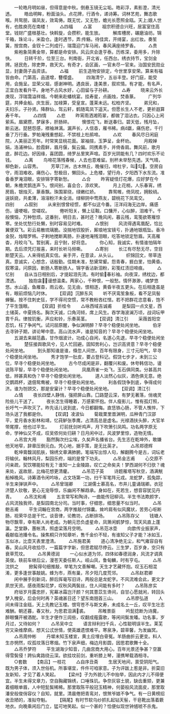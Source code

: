 <!-- { "loadSidebar": true } -->
　　一轮皓月明如昼，但得意是中秋。倒悬玉镜无尘垢。皓彩浮，素影澄，清光透。
　　皓齿明眸，粉面油头。点花牌，行酒令，递诗筹。词林艺苑，舞态歌喉。共鸳朋，谐凤友，效鸾俦。既无忧，又无愁，蟾光长愿照金瓯。天上娥人世有，也胜庾亮在南楼！
　　△四福
　　△富
　　祖宗积德合兴旺，居富室住高堂。钱财广盛根基壮。快斡旋，会攒积，能生放。
　　解库槽房，碾磨油坊。锦千箱，珠论斗，米盈仓。逢时遇节，弄传觞。待佳宾，开绮宴，出红妆。奏笙簧，按宫商，金钗十二列成行，瑞霭迎门车马闹，春风满座绮罗香。
　　△贵
　　紫袍象简黄金带，算都是命安排。风云庆会逢亨泰。历练深，委用多，升除快。
　　日转千阶，位至三台。判南衙，开北省，任西台。绣衣持节，宝剑金牌。拯民危，除吏弊，救天灾。有奇才，会区画，一官未尽一官来。治国安民勋业显，封妻荫子品资该。
　　△福
　　前生造物安排定，今世里享安荣。算来有福皆由命。门第高，品道增，簪缨盛。
　　四海清宁，五谷丰登。好门庭，能受用，会施呈。显荣父祖，感谢神明。遇良辰，逢美景，叙欢情。有才能，有名声，正宜白发看升平。身地不占风水好，心田留与子孙耕。
　　△寿
　　晓来云外长庚现，浮瑞霭溢祥烟。今朝来赴蟠桃宴。挂寿星，点画烛，焚香篆。
　　广列华筵，共捧金船。庆生辰，加禄算，受皇宣。蓬莱未远。松柏齐坚。
　　弟兄和，夫妇乐，子孙贤。降群仙，驾云轩，鹤随鸾凤下遥天。但愿长生人不老，更祈遐算寿千年。
　　△四情
　　△悲
　　昨宵雨洒湘筠翠，都做了泪沾衣。只因心上闲萦系。眉黛攒，梦寐多，肝肠碎。
　　懊恨花飞，断送春归。碧天低，残月坠，断云迷。琵琶怨感，襟袖淋漓。漏声长，人信杳，雁书稀。病蠃，痛伤悲，千行垂了万行垂。罗帕淹残重想起，不禁枝上杜鹃啼。
　　△欢
　　春风尽日闲庭院，人美丽正芳年。时常笑显桃花面。翠袖揎，玉笋呈，金杯劝。
　　月殿婵娟，洛浦神仙，脸霞鲜，眉月偃，鬓云偏。同携素手，并倚香肩。舞风前，歌月底，醉花边。好因缘，喜团圆，绮罗丛里笑声喧。百岁光阴能有几？四时欢乐不论钱。
　　△离
　　鸟啼花落残春候，人去也意难留。别杯未举愁先透。天气晴，柳色新，山容秀。
　　芳草汀洲，古木林丘，晚催归，啼杜宇，叫勾。空房自守，雨泪难收。痛伤心，愁极目，懒回头。上危楼，望行舟，夕阳西下水东流。准备香罗淹泪眼，安排锦字寄新愁。
　　△合
　　昨宵疑怪灯花爆，应好梦在今朝，朱檐灵鹊连声ㄋ。恨间别，喜会合，添欢笑。
　　月上花梢，人乐春宵。绣房扃，银烛灭，篆香飘。珠围翠绕，绿嫩红娇。
　　靠鸳帷，倚凤枕，拥鲛绡。逞妖娆，共柔薄，溶溶粉汗未全消。绿柳阴中莺燕友，碧桃花下凤鸾交。
　　△四别
　　△叙别
　　从来别恨曾经惯，都不似这今番。汪洋闷海无边岸。痛感伤，谩哽咽，空嗟叹。
　　倦听阳关，懒上征鞍。口慵开，心似醉，泪难干。千般懊恼，万种愁烦。这番别，明日去，甚时还？晚风闲，暮云残，鸾笺欲寄雁惊寒。坐处忧愁行处懒，别时容易见时难。
　　△恨别
　　风流得遇鸾凰配，恰比翼便双飞。彩云易散琉璃脆。没揣地钗股折，厮琅地宝镜亏，扑通地银瓶坠。香冷金猊，烛暗罗帏。子剌地搅断离肠，扑速地淹残泪眼，吃答地锁定愁眉。天高雁杳，月皎乌飞。暂别离，且宁耐，好将息。
　　你心知，我诚实，有情谁怕隔年期。去后须凭灯报喜，来时长听马频嘶。
　　△寄别
　　长江有尽愁无尽，空目断楚天云。人来得纸真实信。亲手开，在意读，从头认。
　　织锦回文，带草连真。意诚实，心想念，话殷勤。佳期未准，愁黛常颦。怨青春，捱白里，怕黄昏。叙寒温，问原因，断肠人寄断肠人。锦字香沾新泪粉，彩笺红渍旧啼痕。
　　△忆别
　　自从当日相别后，才提起泪先流。有时偷春衫袖。向夜深，绣枕边，都湮透。
　　独抱衾，谩想温柔。两家心，千种恨，一般愁。情怀渺渺，魂梦悠悠。水山遥，鱼雁杳，雨云收。见无由，恨相逐，黄昏半夜五更头。在后相逢虽是有，眼前烦恼几时休。
　　【双调】沉醉东风
　　听不厌鸾笙象板，看不足凤髻蝉鬟。按不住刺史狂，学不得司空惯，常不教粉吝红悭。若不把群花恣意看，饱不了平生饿眼。
　　【双调】折桂令
　　△咏西域吉诚甫
　　是梨园一点文星，西土储英，中夏扬名。胸次天诚，口角河倾，席上风生。吞学海波澜万顷，战词坛甲胄千兵。律按玑衡，声应和铃，乐奏英茎。
　　【双调】清江引
　　采薇首阳空忍饥，枉了争闲气。试问屈原醒，争似渊明醉？早寻个稳便处闲坐地。
　　伯牙去寻钟子期，讲论琴中意。高山流水声，谁是知音的？早寻个稳便处闲坐地。
　　五湖去来越范蠡，甘作烟波计。功成心自闲，名遂心先退，早寻个稳便处闲坐地。
　　楚狂接舆歌凤兮，见人忙回避。固知势利心，岂识高贤意？早寻个稳便处闲坐地。
　　到头那知谁是谁，倏忽人间世。百年有限身，三寸元阳气，早寻个稳便处闲坐地。
　　秀才饱学一肚皮，要占登科记。假饶七步才，未到三公位，早寻个稳便处闲坐地。
　　古今尽成闲是非，翻覆兴和废。休夸韩信功，谩说陈平智，早寻个稳便处闲坐地。
　　凤凰燕雀一处飞，玉石俱同类。分甚高共低，辨甚真和伪？早寻个稳便处闲坐地。
　　道人淡然心似灰，酒色俱无意。绝交鹦鹉杯，退佃鸳鸯被，早寻个稳便处闲坐地。
　　利各假饶争到底，争得成何济。谁为刎颈交，那是安窠计？早寻个稳便处闲坐地。
　　【双调】清江引
　　△情
　　夜长四壁人静悄，强把屏山靠。囗路楚云深，有梦无著落，俏魂灵险些儿干送了。
　　夜长怎生得睡着，万感萦怀抱。伴人瘦影儿，惟有孤灯照，长吁气一声吹灭了。昨先话儿说到底，今日都翻悔。直恁铁心肠，不管人憔悴，下场头送了我都是你。
　　【双调】凌波仙
　　菊栽栗里晋渊明，瓜种青门汉邵平，爱月香水影林和靖，忆莼鲈张季鹰，占清高总是虚名。光禄酒扶头醉，大官羊带尾撑，他也过平生。
　　灯前抚剑听鸡声，月下吹箫引凤鸣。功名两字原无命，学神仙又不成，叹吴侬何处归耕？日月闲中过，风波梦里惊，造物无情。
　　△吊宫大用
　　豁然胸次扫尘埃，久矣声名播省台。先生志在乾坤外，敢嫌他天地窄，辞章压倒元白。凭心地，据手策，是无比英才。
　　△吊郑德辉
　　乾坤膏馥润肌肤，锦绣文章满肺腑。笔端写出惊人句，解翻腾今是古，词坛老将输伏。翰林风月，梨园乐府，端的是曾下功夫。
　　△吊金志甫
　　心交原不问亲疏，契饮哪能较有无？谁知一上金陵路，叹亡之命矣夫！梦西湖何不归欤？魂来处，返故居，比梅花想更清癯。
　　△吊范子英
　　诗题雁塔写秋空，酒满觥船棹晚风。诗筹酒令闲吟咏，占文场第一功，扫千军笔阵元戎。龙蛇梦，孤兔踪，半生来弹铗声中。
　　△吊曾瑞卿
　　江湖儒士慕高名，市井儿童诵瑞卿。衣冠济楚人钦敬，更心无宠辱惊，乐幽闲不解趋承。身如在，死若生，想音容犹见丹青。
　　△吊沈和甫
　　五言常写和陶诗，一曲能传冠柳词。半生书法欺颜字，占风流独我师，是梨园南北分司。当时事，仔细思，细思量不似当时。
　　△吊鲍吉甫
　　平生词翰在宫商，两字推敲付锦囊。耸吟肩有似风魔状，苦劳心呕断肠，视荣华总是干忙。谈音律，论教坊，占断排场。
　　△吊陈存父
　　钱塘人物尽飘零，幸有斯人尚老成。为朝元恐负虚星命，凤箫闲鹤梦惊，驾天风直上蓬瀛。芝堂静，蕙帐清，照虚梁落月空明。
　　△吊范冰壶
　　向歆传业振家声，羲献临池播令名。操焦桐只许知章听，售千金价不轻，有谁知父子才能？冰如玉，玉似冰，比壶天表里澄清。
　　△吊施君美
　　道心清净绝无尘，和气雍容自有春。吴山风月收拾尽，一篇篇字字新，但思君赋尽停云。三生梦，百岁身，空只有衰草荒坟。
　　△吊黄德润
　　一心似水道为邻，四体如春德润身，风流才调真英俊。轶前车继后尘，漫苍天委任斯人。岐山凤，鲁甸麟，时有亨屯。
　　△吊沈拱之
　　掀髯得句细推敲，举笔为文善解嘲。天生才艺藏怀抱。叹玉石相混淆，更多逢世事敲姚。蜂为市，燕有巢，吊夕阳几度荒邻。
　　△吊赵君卿
　　闲中展手刻新词，醉后挥毫写旧诗，两般总是龙蛇字。不风流难会此，更文才夙世天资。感夜雨梨花梦，叹秋风两鬓丝，住人间能有多时？
　　△吊陈彦实
　　府垣岁月露忠肝，宪幕冰霜岂汗颜？何其薏苡生谗间，自甘心愿就闲，转回头梦入槐安。后会何时再？英魂甚日还？望东南翘首三山。
　　△吊廖弘道
　　人间未得注金瓯，天上先教记玉楼。恨穹苍不与斯文寿，未成名土一丘，叹平生壮志难酬。朝还暮，春又秋，为思君泪满裘。
　　吊睢景臣
　　吟髭捻断为诗魔，醉眼慵开被酒酡。半生才便作三闾些，叹翻成薤露歌，等闲间鬓发皤。功名事，岁月过，又待如何？
　　△吊吴中立
　　语言辩利扫千兵，心性聪明误半生。莱芜穷又染维摩病，想天公忒世情，使英雄遗恨难平。寒泉净，碧草馨，为发幽冥。
　　△吊周仲彬
　　丹墀未知玉楼宣，黄土应埋白骨冤。羊肠曲折云更变。料人生亦惘然，叹孤坟落日寒烟。竹下泉声细，梅边月影圆，因思君歌舞十全。
　　△吊乔梦符
　　平生湖海少知音，几曲宫商大用心。百年光景还争甚？空赢得雪鬓侵！跨仙禽路绕云深。欲挂坟前剑，重听膝上琴，漫携琴载酒相寻。
　　○套数
　　【南吕】一枝花
　　△自序丑斋
　　生居天地间，禀受阴阳气。既为男子体，须入世俗机。所事堪宜，件件可咱家意。子为评跋上惹是非。折莫旧友新知，才见了着人笑起。
　　【梁州】子为外貌儿不中抬举，因此内才儿不得便宜。半生未得文章力，空自胸藏锦绣，口唾珠玑。争奈灰容土貌，缺齿重颏，更兼着细眼单眉，人中短髭鬓稀稀。那里取陈平般冠玉精神，何晏般风流面皮，那里取潘安般俊俏容仪？自知，就里。清晨倦把青鸾对，恨煞爷娘不争气。有一日黄榜招收丑陋的，准拟夺魁。
　　【隔尾】有时节软乌纱抓扎起钻天髻，干皂靴出落着簌地衣。向晚乘闲后门立，猛可地笑起。似一个甚的？恰便似现世钟馗唬不杀鬼。
